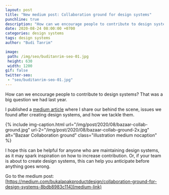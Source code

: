 ```yaml
---
layout: post
title: "New medium post: Collaboration ground for design systems"
punchline: true
description: "How can we encourage people to contribute to design systems? That was a big question we had last year."
date: 2020-08-24 08:00:00 +0700
categories: design systems
tags: design systems
author: "Budi Tanrim"

image:
 path: /img/seo/buditanrim-seo-01.jpg
 height: 630
 width: 1200
gif: false
twitter-seo: 
 - "seo/buditanrim-seo-01.jpg"
---
```


How can we encourage people to contribute to design systems? That was a big question we had last year.

I published a [medium article](medium-link) where I share our behind the scene, issues we found after creating design systems, and how we tackle them.

{% include img-caption.html 
url="/img/post/2020/08/bazaar-collab-ground.jpg" 
url-2="/img/post/2020/08/bazaar-collab-ground-2x.jpg" 
alt="Bazaar Collaboration ground" 
class="illustration medium nocaption" %}

I hope this can be helpful for anyone who are maintaining design systems, as it may spark inspiration on how to increase contribution. Or, if your team is about to create design systems, this can help you anticipate before anything goes wrong.

Go to the medium post: [https://medium.com/bukalapakproductdesign/collaboration-ground-for-design-systems-8bdb8983c114](medium-link)

[medium link]: https://medium.com/bukalapakproductdesign/collaboration-ground-for-design-systems-8bdb8983c114